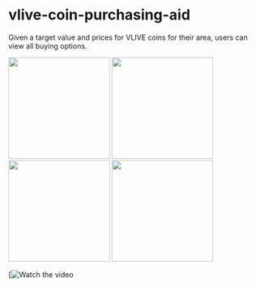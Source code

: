 # vlive-coin-purchasing-aid

Given a target value and prices for VLIVE coins for their area, users can view all buying options.

<img src="https://user-images.githubusercontent.com/49047379/111523813-14158000-8732-11eb-8dec-7aac37028f99.jpg" width="200" height="auto">

<img src="https://user-images.githubusercontent.com/49047379/111523833-1a0b6100-8732-11eb-8752-54735940476f.jpg" width="200" height="auto">

<img src="https://user-images.githubusercontent.com/49047379/111523858-20014200-8732-11eb-8255-c4555a46b05d.jpg" width="200" height="auto">

<img src="https://user-images.githubusercontent.com/49047379/111523898-2a234080-8732-11eb-9ea8-64c38df600ad.jpg" width="200" height="auto">

[![Watch the video](https://youtu.be/hpGE_m2fqbg)
